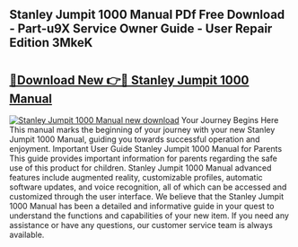 ## Stanley Jumpit 1000 Manual PDf Free Download - Part-u9X Service Owner Guide - User Repair Edition 3MkeK

# <h2><a href="http://bc13673.oget.top/?id=Stanley+Jumpit+1000+Manual">🔗Download New 👉🔴 Stanley Jumpit 1000 Manual</a></h2>

[![Stanley Jumpit 1000 Manual new download](https://i.imgur.com/5g1atiW.png)](http://bc13673.oget.top/?id=Stanley+Jumpit+1000+Manual)
Your Journey Begins Here This manual marks the beginning of your journey with your new Stanley Jumpit 1000 Manual, guiding you towards successful operation and enjoyment. Important User Guide Stanley Jumpit 1000 Manual for Parents This guide provides important information for parents regarding the safe use of this product for children. Stanley Jumpit 1000 Manual advanced features include augmented reality, customizable profiles, automatic software updates, and voice recognition, all of which can be accessed and customized through the user interface. We believe that the Stanley Jumpit 1000 Manual has been a detailed and informative guide in your quest to understand the functions and capabilities of your new item. If you need any assistance or have any questions, our customer service team is always available.
